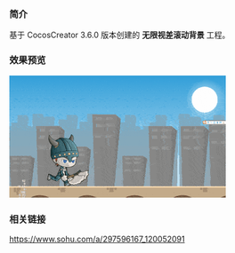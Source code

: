 ### 简介
基于 CocosCreator 3.6.0 版本创建的 **无限视差滚动背景** 工程。

### 效果预览
![image](../../../gif/202201/2022012013.gif)

### 相关链接
https://www.sohu.com/a/297596167_120052091